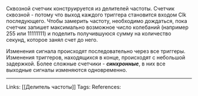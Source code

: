 Сквозной счетчик конструируется из делителей частоты. Счетчик сквозной  - потому что выход каждого триггера становится входом Clk последующего. 
Чтобы замерить частоту, необходимо дождаться, пока счетчик запишет максимально возможное число колебаний (например 255 или 11111111) и поделить получившуюся сумму на количество секунд, которое занял счет до него. 

Изменения сигнала происходят последовательно через все триггеры. Изменения триггеров, находящихся в конце, происходят с небольшой задержкой. Более сложные счетчики - ***синхронные***, в них все выходные сигналы изменяются одновременно. 
___
Links: [[Делитель частоты]] 
Tags: 
References: 